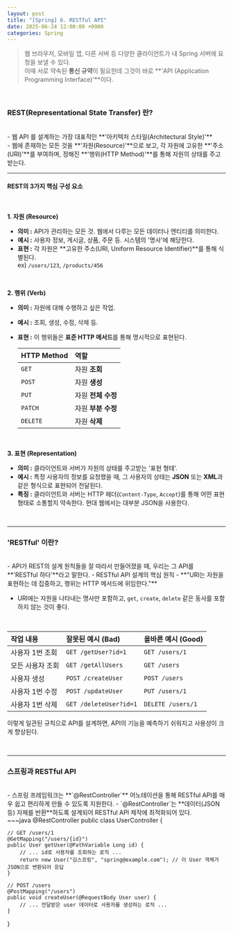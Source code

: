 ```yaml
---
layout: post
title: "[Spring] 6. RESTful API"
date: 2025-06-24 12:00:00 +0900
categories: Spring
---
```


> 웹 브라우저, 모바일 앱, 다른 서버 등 다양한 클라이언트가 내 Spring 서버에 요청을 보낼 수 있다. <br>
> 이때 서로 약속된 **통신 규약**이 필요한데 그것이 바로 **'API (Application Programming Interface)'**이다. <br>

<br>

### **REST(Representational State Transfer) 란?**

<br>
- 웹 API 를 설계하는 가장 대표적인 **'아키텍처 스타일(Architectural Style)'** <br>
- 웹에 존재하는 모든 것을 **'자원(Resource)'**으로 보고, 각 자원에 고유한 **'주소(URI)'**를 부여하며, 정해진 **'행위(HTTP Method)'**를 통해 자원의 상태를 주고받는다.

<br>

---

#### **REST의 3가지 핵심 구성 요소**

<br>

**1. 자원 (Resource)**

  - **의미 :** API가 관리하는 모든 것. 웹에서 다루는 모든 데이터나 엔티티를 의미한다.
  - **예시 :** 사용자 정보, 게시글, 상품, 주문 등. 시스템의 '명사'에 해당한다.
  - **표현 :** 각 자원은 **고유한 주소(URI, Uniform Resource Identifier)**를 통해 식별된다. <br>
    ex) `/users/123`, `/products/456`

  <br>

**2. 행위 (Verb)**

  - **의미 :** 자원에 대해 수행하고 싶은 작업.
  - **예시 :** 조회, 생성, 수정, 삭제 등.
  - **표현 :** 이 행위들은 **표준 HTTP 메서드**를 통해 명시적으로 표현된다.

    | HTTP Method | 역할           |
    | :---------- | :------------- |
    | `GET`       | 자원 **조회** |
    | `POST`      | 자원 **생성** |
    | `PUT`       | 자원 **전체 수정** |
    | `PATCH`     | 자원 **부분 수정** |
    | `DELETE`    | 자원 **삭제** |
  
  <br>

**3. 표현 (Representation)**

  - **의미 :** 클라이언트와 서버가 자원의 상태를 주고받는 '표현 형태'.
  - **예시 :** 특정 사용자의 정보를 요청했을 때, 그 사용자의 상태는 **JSON** 또는 **XML**과 같은 형식으로 표현되어 전달된다.
  - **특징 :** 클라이언트와 서버는 HTTP 헤더(`Content-Type`, `Accept`)를 통해 어떤 표현 형태로 소통할지 약속한다. 현대 웹에서는 대부분 JSON을 사용한다.

<br>

---

### **'RESTful' 이란?**

<br>
- API가 REST의 설계 원칙들을 잘 따라서 만들어졌을 때, 우리는 그 API를 **'RESTful 하다'**라고 말한다. 
- RESTful API 설계의 핵심 원칙
  - **"URI는 자원을 표현하는 데 집중하고, 행위는 HTTP 메서드에 위임한다."**

- URI에는 자원을 나타내는 명사만 포함하고, `get`, `create`, `delete` 같은 동사를 포함하지 않는 것이 좋다.

<br>

| 작업 내용       | 잘못된 예시 (Bad)            | 올바른 예시 (Good)       |
| :-------------- | :--------------------------- | :----------------------- |
| 사용자 1번 조회 | `GET /getUser?id=1`          | `GET /users/1`           |
| 모든 사용자 조회| `GET /getAllUsers`           | `GET /users`             |
| 사용자 생성     | `POST /createUser`           | `POST /users`            |
| 사용자 1번 수정 | `POST /updateUser`           | `PUT /users/1`           |
| 사용자 1번 삭제 | `GET /deleteUser?id=1`       | `DELETE /users/1`        |

이렇게 일관된 규칙으로 API를 설계하면, API의 기능을 예측하기 쉬워지고 사용성이 크게 향상된다.

<br>

---

### **스프링과 RESTful API**

<br>
- 스프링 프레임워크는 **`@RestController`** 어노테이션을 통해 RESTful API를 매우 쉽고 편리하게 만들 수 있도록 지원한다.
- `@RestController`는 **데이터(JSON 등) 자체를 반환**하도록 설계되어 RESTful API 제작에 최적화되어 있다.

<br>
~~~java
@RestController
public class UserController {

    // GET /users/1
    @GetMapping("/users/{id}")
    public User getUser(@PathVariable Long id) {
        // ... id로 사용자를 조회하는 로직 ...
        return new User("김스프링", "spring@example.com"); // 이 User 객체가 JSON으로 변환되어 응답
    }

    // POST /users
    @PostMapping("/users")
    public void createUser(@RequestBody User user) {
        // ... 전달받은 user 데이터로 사용자를 생성하는 로직 ...
    }
}
~~~